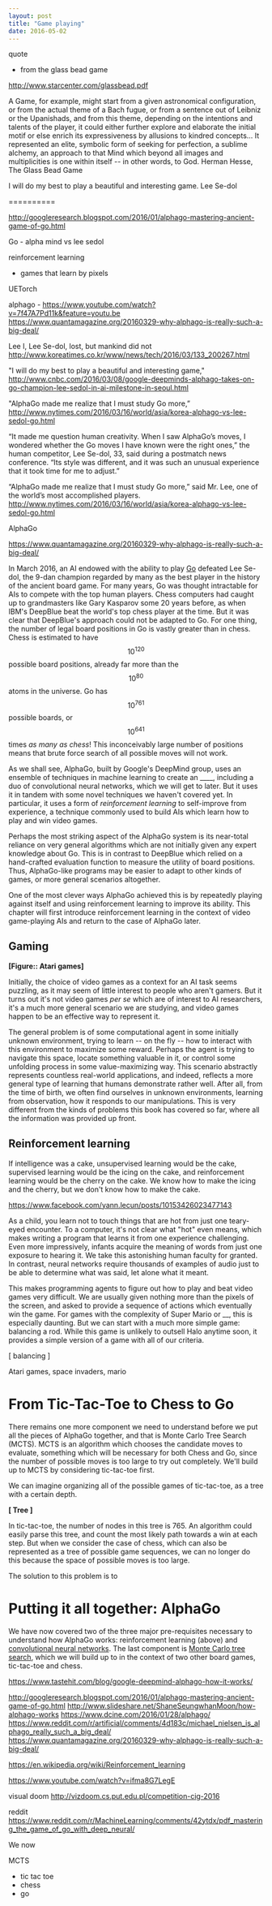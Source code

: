 ```yaml
---
layout: post
title: "Game playing"
date: 2016-05-02
---
```


quote
 - from the glass bead game

http://www.starcenter.com/glassbead.pdf


A Game, for example, might start from a given astronomical configuration, or from the actual theme of a Bach fugue, or from a sentence out of Leibniz or the Upanishads, and from this theme, depending on the intentions and talents of the player, it could either further explore and elaborate the initial motif or else enrich its expressiveness by allusions to kindred concepts... It represented an elite, symbolic form of seeking for perfection, a sublime alchemy, an approach to that Mind which beyond all images and multiplicities is one within itself -- in other words, to God.
Herman Hesse, The Glass Bead Game

I will do my best to play a beautiful and interesting game.
Lee Se-dol

==========

http://googleresearch.blogspot.com/2016/01/alphago-mastering-ancient-game-of-go.html

Go - alpha mind vs lee sedol

reinforcement learning
 - games that learn by pixels

UETorch


alphago - https://www.youtube.com/watch?v=7f47A7Pd11k&feature=youtu.be
https://www.quantamagazine.org/20160329-why-alphago-is-really-such-a-big-deal/

Lee
I, Lee Se-dol, lost, but mankind did not http://www.koreatimes.co.kr/www/news/tech/2016/03/133_200267.html

"I will do my best to play a beautiful and interesting game,"
http://www.cnbc.com/2016/03/08/google-deepminds-alphago-takes-on-go-champion-lee-sedol-in-ai-milestone-in-seoul.html

"AlphaGo made me realize that I must study Go more,”
http://www.nytimes.com/2016/03/16/world/asia/korea-alphago-vs-lee-sedol-go.html

“It made me question human creativity. When I saw AlphaGo’s moves, I wondered whether the Go moves I have known were the right ones,” the human competitor, Lee Se-dol, 33, said during a postmatch news conference. “Its style was different, and it was such an unusual experience that it took time for me to adjust.”

“AlphaGo made me realize that I must study Go more,” said Mr. Lee, one of the world’s most accomplished players.
http://www.nytimes.com/2016/03/16/world/asia/korea-alphago-vs-lee-sedol-go.html


AlphaGo

https://www.quantamagazine.org/20160329-why-alphago-is-really-such-a-big-deal/


In March 2016, an AI endowed with the ability to play [Go](https://en.wikipedia.org/wiki/Go_(game)) defeated Lee Se-dol, the 9-dan champion regarded by many as the best player in the history of the ancient board game. For many years, Go was thought intractable for AIs to compete with the top human players. Chess computers had caught up to grandmasters like Gary Kasparov some 20 years before, as when IBM's DeepBlue beat the world's top chess player at the time. But it was clear that DeepBlue's approach could not be adapted to Go. For one thing, the number of legal board positions in Go is vastly greater than in chess. Chess is estimated to have $$10^{120}$$ possible board positions, already far more than the $$10^80$$ atoms in the universe. Go has $$10^{761}$$ possible boards, or $$10^641$$ times _as many as chess_! This inconceivably large number of positions means that brute force search of all possible moves will not work.

As we shall see, AlphaGo, built by Google's DeepMind group, uses an ensemble of techniques in machine learning to create an  ____, including a duo of convolutional neural networks, which we will get to later. But it uses it in tandem with some novel techniques we haven't covered yet. In particular, it uses a form of _reinforcement learning_ to self-improve from experience, a technique commonly used to build AIs which learn how to play and win video games.

Perhaps the most striking aspect of the AlphaGo system is its near-total reliance on very general algorithms which are not initially given any expert knowledge about Go. This is in contrast to DeepBlue which relied on a hand-crafted evaluation function to measure the utility of board positions. Thus, AlphaGo-like programs may be easier to adapt to other kinds of games, or more general scenarios altogether.

One of the most clever ways AlphaGo achieved this is by repeatedly playing against itself and using reinforcement learning to improve its ability. This chapter will first introduce reinforcement learning in the context of video game-playing AIs and return to the case of AlphaGo later.

## Gaming

**[Figure:: Atari games]**

Initially, the choice of video games as a context for an AI task seems puzzling, as it may seem of little interest to people who aren't gamers. But it turns out it's not video games _per se_ which are of interest to AI researchers, it's a much more general scenario we are studying, and video games happen to be an effective way to represent it.

The general problem is of some computational agent in some initially unknown environment, trying to learn -- on the fly -- how to interact with this environment to maximize some reward. Perhaps the agent is trying to navigate this space, locate something valuable in it, or control some unfolding process in some value-maximizing way. This scenario abstractly represents countless real-world applications, and indeed, reflects a more general type of learning that humans demonstrate rather well. After all, from the time of birth, we often find ourselves in unknown environments, learning from observation, how it responds to our manipulations. This is very different from the kinds of problems this book has covered so far, where all the information was provided up front. 

## Reinforcement learning

If intelligence was a cake, unsupervised learning would be the cake, supervised learning would be the icing on the cake, and reinforcement learning would be the cherry on the cake. We know how to make the icing and the cherry, but we don't know how to make the cake.

https://www.facebook.com/yann.lecun/posts/10153426023477143

As a child, you learn not to touch things that are hot from just one teary-eyed encounter. To a computer, it's not clear what "hot" even means, which makes writing a program that learns it from one experience challenging. Even more impressively, infants acquire the meaning of words from just one exposure to hearing it. We take this astonishing human faculty for granted. In contrast, neural networks require thousands of examples of audio just to be able to determine what was said, let alone what it meant. 

This makes programming agents to figure out how to play and beat video games very difficult. We are usually given nothing more than the pixels of the screen, and asked to provide a sequence of actions which eventually win the game. For games with the complexity of Super Mario or __, this is especially daunting. But we can start with a much more simple game: balancing a rod. While this game is unlikely to outsell Halo anytime soon, it provides a simple version of a game with all of our criteria. 

[ balancing ]

Atari games, space invaders, mario


# From Tic-Tac-Toe to Chess to Go

There remains one more component we need to understand before we put all the pieces of AlphaGo together, and that is Monte Carlo Tree Search (MCTS). MCTS is an algorithm which chooses the candidate moves to evaluate, something which will be necessary for both Chess and Go, since the number of possible moves is too large to try out completely. We'll build up to MCTS by considering tic-tac-toe first.

We can imagine organizing all of the possible games of tic-tac-toe, as a tree with a certain depth.

**[ Tree ]**

In tic-tac-toe, the number of nodes in this tree is 765. An algorithm could easily parse this tree, and count the most likely path towards a win at each step. But when we consider the case of chess, which can also be represented as a tree of possible game sequences, we can no longer do this because the space of possible moves is too large. 

The solution to this problem is to 

# Putting it all together: AlphaGo

We have now covered two of the three major pre-requisites necessary to understand how AlphaGo works: reinforcement learning (above) and [convolutional neural networks](_convnets_). The last component is [Monte Carlo tree search](_MCTS_), which we will build up to in the context of two other board games, tic-tac-toe and chess.


https://www.tastehit.com/blog/google-deepmind-alphago-how-it-works/

http://googleresearch.blogspot.com/2016/01/alphago-mastering-ancient-game-of-go.html
http://www.slideshare.net/ShaneSeungwhanMoon/how-alphago-works
https://www.dcine.com/2016/01/28/alphago/
https://www.reddit.com/r/artificial/comments/4d183c/michael_nielsen_is_alphago_really_such_a_big_deal/
https://www.quantamagazine.org/20160329-why-alphago-is-really-such-a-big-deal/

https://en.wikipedia.org/wiki/Reinforcement_learning


https://www.youtube.com/watch?v=ifma8G7LegE

visual doom
http://vizdoom.cs.put.edu.pl/competition-cig-2016


reddit
https://www.reddit.com/r/MachineLearning/comments/42ytdx/pdf_mastering_the_game_of_go_with_deep_neural/

We now 

MCTS
 - tic tac toe
 - chess
 - go



